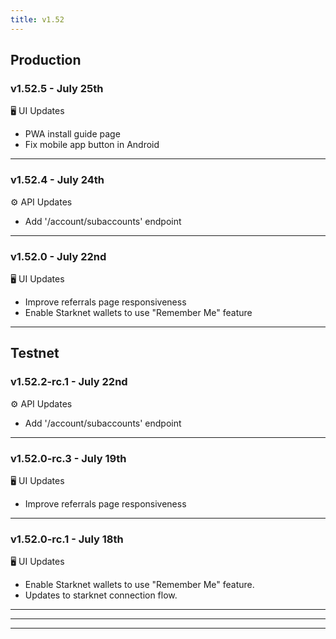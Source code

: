 ```yaml
---
title: v1.52
---
```


## Production

### v1.52.5 - July 25th

🖥️  UI Updates

* PWA install guide page
* Fix mobile app button in Android

***

### v1.52.4 - July 24th

⚙️ API Updates

* Add '/account/subaccounts' endpoint

***

### v1.52.0 - July 22nd

🖥️  UI Updates

* Improve referrals page responsiveness
* Enable Starknet wallets to use "Remember Me" feature

***

## Testnet

### v1.52.2-rc.1 - July 22nd

⚙️ API Updates

* Add '/account/subaccounts' endpoint

***

### v1.52.0-rc.3 - July 19th

🖥️  UI Updates

* Improve referrals page responsiveness

***

### v1.52.0-rc.1 - July 18th

🖥️  UI Updates

* Enable Starknet wallets to use "Remember Me" feature.
* Updates to starknet connection flow.

***



***

***
